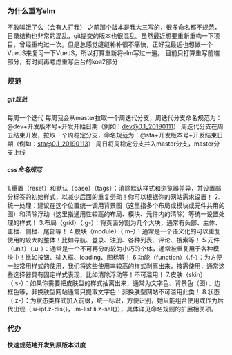 ### 为什么重写elm

不敢叫饿了么（会有人打我）
之前那个版本是我大三写的，很多命名都不规范，目录结构也非常的混乱，git提交的版本也很混乱。虽然最近想要重新重构一下项目，曾经重构过一次。但是总感觉缝缝补补很不痛快，正好我最近也想做一个VueJS来复习一下VueJS，所以打算重新将elm写过一遍。
目前只打算重写前端部分，有时间再考虑重写后台的koa2部分

### 规范

##### git规范

每周一个迭代
每周我会从master拉取一个周迭代分支，周迭代分支命名规范为：@dev+开发版本号+开发开始日期（例如：dev@0.1_20190111）
周迭代分支在周五结束开发，拉取一个周稳定分支，命名规范为：@sta+开发版本号+开发结束日期（例如：sta@0.1_20190113）
周日将周稳定分支并入master分支，master分支上线

##### css命名规范
1.重置（reset）和默认（base）（tags）：消除默认样式和浏览器差异，并设置部分标签的初始样式，以减少后面的重复劳动！你可以根据你的网站需求设置！
2.统一处理：建议在这个位置统一调用背景图（这里指多个布局或模块或元件共用的图）和清除浮动（这里指通用性较高的布局、模块、元件内的清除）等统一设置处理的样式！
3.布局（grid）（.g-）：将页面分割为几个大块，通常有头部、主体、主栏、侧栏、尾部等！
4.模块（module）（.m-）：通常是一个语义化的可以重复使用的较大的整体！比如导航、登录、注册、各种列表、评论、搜索等！
5.元件（unit）（.u-）：通常是一个不可再分的较为小巧的个体，通常被重复用于各种模块中！比如按钮、输入框、loading、图标等！
6.功能（function）（.f-）：为方便一些常用样式的使用，我们将这些使用率较高的样式剥离出来，按需使用，通常这些选择器具有固定样式表现，比如清除浮动等！不可滥用！
7.皮肤（skin）（.s-）：如果你需要把皮肤型的样式抽离出来，通常为文字色、背景色（图）、边框色等，非换肤型网站通常只提取文字色！非换肤型网站不可滥用此类！
8.状态（.z-）：为状态类样式加入前缀，统一标识，方便识别，她只能组合使用或作为后代出现（.u-ipt.z-dis{}，.m-list li.z-sel{}），具体详见命名规则的扩展相关项。

### 代办

**快速规范地开发到原版本进度**
